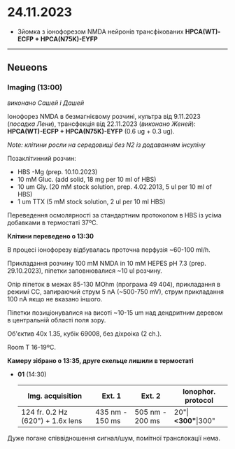 24.11.2023
=========
- Зйомка з іонофорезом NMDA нейронів трансфікованих __HPCA(WT)-ECFP + HPCA(N75K)-EYFP__

---

## Neueons
### Imaging (13:00)

_виконано Сашей і Дашей_

Іонофорез NMDA в безмагнієвому розчині, культра від 9.11.2023 (_посадка Лени_), трансфекція  від 22.11.2023 (_виконано Женей_): __HPCA(WT)-ECFP + HPCA(N75K)-EYFP__ (0.6 ug + 0.3 ug).

_Note: клітини росли на середовищі без N2 із додаванням інсуліну_

Позаклітинний розчин:
- HBS -Mg  (prep. 10.10.2023)
- 10 mM Gluc. (add solid, 18 mg per 10 ml of HBS)
- 10 um Gly. (20 mM stock solution, prep. 4.02.2013, 5 ul per 10 ml of HBS)
- 1 um TTX (5 mM stock solution, 2 ul per 10 ml HBS)

Переведення осмолярності за стандартним протоколом в HBS із усіма добавками в термостаті 37ºC.

__Клітини переведено о 13:30__

В процесі іонофорезу відбувалась проточна перфузія ~60-100 ml/h.

Прикладання розчину 100 mM NMDA in 10 mM HEPES pH 7.3 (prep. 29.10.2023), піпетки заповнювалися ~10 ul розчину.

Опір піпеток в межах 85-130 MOhm (програма 49 404), прикладання в режимі CC, запираючий струм 5 nA  (~500-750 mV), струм прикладання 100 nA якщо не вказано іншого.

Піпетки позиціонувалися на висоті ~10-15 um над дендритним деревом в центральній області поля зору.

Об'єктив 40x 1.35,  кубік 69008, без діхроіка (2 ch.).

Room T 16-19ºC.

__Камеру зібрано о 13:35, друге скельце лишили в термостаті__

- __01__ (14:30)
  
   | Img. acquisition                  | Ext. 1          | Ext. 2          | Ionophor. protocol   |
   | --------------------------------- | --------------- | --------------- | -------------------- |
   | 124 fr. 0.2 Hz (620") + 1.6x lens | 435 nm - 150 ms | 505 nm - 200 ms | 20"\|__<300"__\|300" |

Дуже погане співвідношення сигнал/шум, помітної транслокації нема.